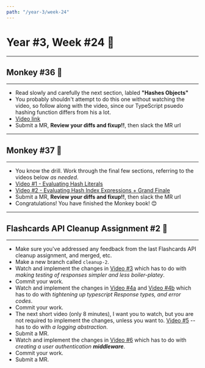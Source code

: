 ```yaml
---
path: "/year-3/week-24"
---
```


# Year #3, Week #24 🥋

---

## Monkey #36 🐒

---

- Read slowly and carefully the next section, labled **"Hashes Objects"**
- You probably shouldn't attempt to do this one without watching the video, so
  follow along with the video, since our TypeScript psuedo hashing function
  differs from his a lot.
- [Video link](https://flp-assets.nyc3.digitaloceanspaces.com/storage/htc-videos/monkey/46--4.5-object-hash-keys.mp4)
- Submit a MR, **Review your diffs and fixup!!**, then slack the MR url

---

## Monkey #37 🐒

---

- You know the drill. Work through the final few sections, referring to the
  videos below _as needed_.
- [Video #1 - Evaluating Hash Literals](https://flp-assets.nyc3.digitaloceanspaces.com/storage/htc-videos/monkey/47--4.5-eval-hashes.mp4)
- [Video #2 - Evaluating Hash Index Expressions + Grand Finale](https://flp-assets.nyc3.digitaloceanspaces.com/storage/htc-videos/monkey/48--4.5-eval-hash-index-puts.mp4)
- Submit a MR, **Review your diffs and fixup!!**, then slack the MR url
- Congratulations! You have finished the Monkey book! 😊

---

## Flashcards API Cleanup Assignment #2 🧼

---

- Make sure you've addressed any feedback from the last Flashcards API cleanup
  assignment, and merged, etc.
- Make a new branch called `cleanup-2`.
- Watch and implement the changes in
  [Video #3](https://flp-assets.nyc3.digitaloceanspaces.com/storage/htc-videos/flashcards/25--cleanup-response-mock-helpers.mp4)
  which has to do with _making testing of responses simpler and less
  boiler-platey_.
- Commit your work.
- Watch and implement the changes in
  [Video #4a](https://flp-assets.nyc3.digitaloceanspaces.com/storage/htc-videos/flashcards/26--cleanup-response-type-pt1.mp4)
  and
  [Video #4b](https://flp-assets.nyc3.digitaloceanspaces.com/storage/htc-videos/flashcards/27--cleanup-response-type-pt2.mp4)
  which has to do with _tightening up typescript Response types, and error
  codes_.
- Commit your work.
- The next short video (only 8 minutes), I want you to watch, but you are not
  required to implement the changes, unless you want to.
  [Video #5](https://flp-assets.nyc3.digitaloceanspaces.com/storage/htc-videos/flashcards/28--cleanup-logging.mp4)
  -- has to do with _a logging abstraction_.
- Submit a MR.
- Watch and implement the changes in
  [Video #6](https://flp-assets.nyc3.digitaloceanspaces.com/storage/htc-videos/flashcards/29--cleanup-middleware.mp4)
  which has to do with _creating a user authentication **middleware**_.
- Commit your work.
- Submit a MR.
